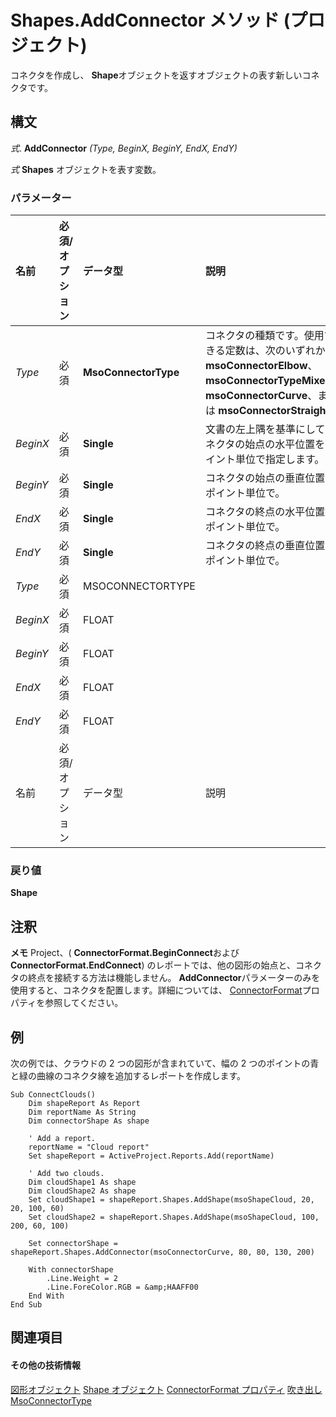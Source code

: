 
# Shapes.AddConnector メソッド (プロジェクト)
コネクタを作成し、  **Shape**オブジェクトを返すオブジェクトの表す新しいコネクタです。

## 構文

 _式_. **AddConnector** _(Type,_ _BeginX,_ _BeginY,_ _EndX,_ _EndY)_

 _式_ **Shapes** オブジェクトを表す変数。


### パラメーター



|**名前**|**必須/オプション**|**データ型**|**説明**|
|:-----|:-----|:-----|:-----|
| _Type_|必須|**MsoConnectorType**|コネクタの種類です。使用できる定数は、次のいずれか:  **msoConnectorElbow**、  **msoConnectorTypeMixed**、  **msoConnectorCurve**、または **msoConnectorStraight**。|
| _BeginX_|必須|**Single**|文書の左上隅を基準にしてコネクタの始点の水平位置をポイント単位で指定します。|
| _BeginY_|必須|**Single**|コネクタの始点の垂直位置をポイント単位で。|
| _EndX_|必須|**Single**|コネクタの終点の水平位置をポイント単位で。|
| _EndY_|必須|**Single**|コネクタの終点の垂直位置をポイント単位で。|
| _Type_|必須|MSOCONNECTORTYPE||
| _BeginX_|必須|FLOAT||
| _BeginY_|必須|FLOAT||
| _EndX_|必須|FLOAT||
| _EndY_|必須|FLOAT||
|名前|必須/オプション|データ型|説明|

### 戻り値

 **Shape**


## 注釈


 **メモ**  Project、( **ConnectorFormat.BeginConnect**および **ConnectorFormat.EndConnect**) のレポートでは、他の図形の始点と、コネクタの終点を接続する方法は機能しません。 **AddConnector**パラメーターのみを使用すると、コネクタを配置します。詳細については、 [ConnectorFormat](8bcbe86a-164e-038f-c41a-2d951e549aef.md)プロパティを参照してください。


## 例

次の例では、クラウドの 2 つの図形が含まれていて、幅の 2 つのポイントの青と緑の曲線のコネクタ線を追加するレポートを作成します。


```
Sub ConnectClouds()
    Dim shapeReport As Report
    Dim reportName As String
    Dim connectorShape As shape
    
    ' Add a report.
    reportName = "Cloud report"
    Set shapeReport = ActiveProject.Reports.Add(reportName)

    ' Add two clouds.
    Dim cloudShape1 As shape
    Dim cloudShape2 As shape
    Set cloudShape1 = shapeReport.Shapes.AddShape(msoShapeCloud, 20, 20, 100, 60)
    Set cloudShape2 = shapeReport.Shapes.AddShape(msoShapeCloud, 100, 200, 60, 100)
    
    Set connectorShape = shapeReport.Shapes.AddConnector(msoConnectorCurve, 80, 80, 130, 200)
        
    With connectorShape
        .Line.Weight = 2
        .Line.ForeColor.RGB = &amp;HAAFF00
    End With
End Sub
```


## 関連項目


#### その他の技術情報


[図形オブジェクト](6e42040c-dd5a-de4c-afa8-f9e33d1e5054.md)
[Shape オブジェクト](d2b32bcd-5595-a4a7-9772-feb25fd0103a.md)
[ConnectorFormat プロパティ](8bcbe86a-164e-038f-c41a-2d951e549aef.md)
[吹き出し](697d26ac-a819-8c87-02fc-3006eb8c3c03.md)
[MsoConnectorType](http://msdn.microsoft.com/en-us/library/office/ff860918%28v=office.15%29)